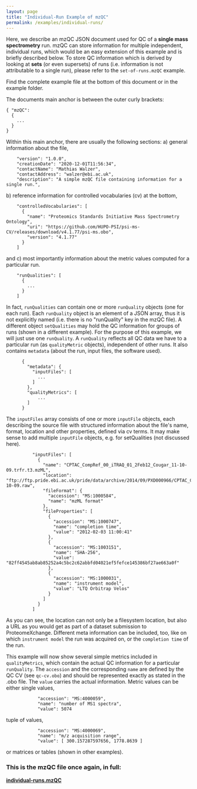 ```yaml
---
layout: page
title: "Individual-Run Example of mzQC"
permalink: /examples/individual-runs/
---
```


Here, we describe an mzQC JSON document used for QC of a **single mass spectrometry** run.
mzQC can store information for multiple independent, individual runs, which would be an easy extension of this example and is briefly described below.
To store QC information which is derived by looking at **sets** (or even supersets) of runs (i.e. information is not attributable to a single run), please refer to the `set-of-runs.mzQC` example.

Find the complete example file at the bottom of this document or in the example folder.

The documents main anchor is between the outer curly brackets:
```
{ "mzQC":
  {
    ...
  }
}
```

Within this main anchor, there are usually the following sections:
a) general information about the file,
```
    "version": "1.0.0",
    "creationDate": "2020-12-01T11:56:34",
    "contactName": "Mathias Walzer",
    "contactAddress": "walzer@ebi.ac.uk",
    "description": "A simple mzQC file containing information for a single run.",
```

b) reference information for controlled vocabularies (cv) at the bottom, 
```
    "controlledVocabularies": [
      {
        "name": "Proteomics Standards Initiative Mass Spectrometry Ontology",
        "uri": "https://github.com/HUPO-PSI/psi-ms-CV/releases/download/v4.1.77/psi-ms.obo",
        "version": "4.1.77"
      }
    ]
```
and
c) most importantly information about the metric values computed for a particular run.
```
    "runQualities": [
      {
        ...
      }
    ]
```
In fact, `runQualities` can contain one or more `runQuality` objects (one for each run). Each `runQuality` object is an element of a JSON array, thus it is not explicitly named (i.e. there is no "runQuality" key in the mzQC file).
A different object `setQualities` may hold the QC information for groups of runs (shown in a different example).
For the purpose of this example, we will just use one `runQuality`.
A `runQuality` reflects all QC data we have to a particular run (as `qualityMetric` objects), independent of other runs. It also contains `metadata` (about the run, input files, the software used). 
```
      {
        "metadata": {
          "inputFiles": [ 
            ...
          ]
        },
        "qualityMetrics": [
            ...
        ]
      }
```
The `inputFiles` array consists of one or more `inputFile` objects, each describing the source file with structured information about the file's name, format, location and other properties, defined via cv terms. It may make sense to add multiple `inputFile` objects, e.g. for setQualities (not discussed here).
```
          "inputFiles": [
            {
              "name": "CPTAC_CompRef_00_iTRAQ_01_2Feb12_Cougar_11-10-09.trfr.t3.mzML",
              "location": "ftp://ftp.pride.ebi.ac.uk/pride/data/archive/2014/09/PXD000966/CPTAC_CompRef_00_iTRAQ_01_2Feb12_Cougar_11-10-09.raw",
              "fileFormat": {
                "accession": "MS:1000584",
                "name": "mzML format"
              },
              "fileProperties": [
                {
                  "accession": "MS:1000747",
                  "name": "completion time",
                  "value": "2012-02-03 11:00:41"
                },
                {
                  "accession": "MS:1003151",
                  "name": "SHA-256",
                  "value": "82ff4545ab8ab85252a4c5bc2c62abbfd04021ef5fefce145386bf27ae663a0f"
                },
                {
                  "accession": "MS:1000031",
                  "name": "instrument model",
                  "value": "LTQ Orbitrap Velos"
                }
              ]
            }
          ]
```
As you can see, the location can not only be a filesystem location, but also a URL as you would get as part of a dataset submission to ProteomeXchange. Different meta information can be included, too, like on which `instrument model` the run was acquired on, or the `completion time` of the run.

This example will now show several simple metrics included in `qualityMetrics`, which contain the actual QC information for a particular `runQuality`. The `accession` and the corresponding `name` are defined by the QC CV (see `qc-cv.obo`) and should be represented exactly as stated in the .obo file. The `value` carries the actual information.
Metric values can be either single values,
```
            "accession": "MS:4000059",
            "name": "number of MS1 spectra",
            "value": 5074
```
tuple of values,
```
            "accession": "MS:4000069",
            "name": "m/z acquisition range",
            "value": [ 300.157287597656, 1778.8639 ]
```
or matrices or tables (shown in other examples). 


### This is the mzQC file once again, in full:
**[individual-runs.mzQC](https://github.com/HUPO-PSI/mzQC/tree/main/specification_documents/draft_v1/examples/individual-runs.mzQC)**
